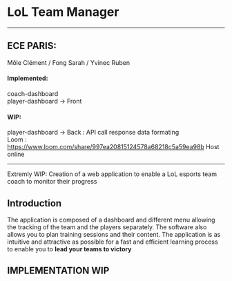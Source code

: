 # LoL Team Manager

-- -- -- -- -- -- -- -- -- -- -- -- -- -- -- -- -- -- -- -- -- -- -- -- -- -- -- --

## ECE PARIS: 
Môle Clément / Fong Sarah / Yvinec Ruben


#### Implemented:   

coach-dashboard  
player-dashboard -> Front 

#### WIP:  

player-dashboard -> Back : API call response data formating   
Loom : https://www.loom.com/share/997ea20815124578a68218c5a59ea98b
Host online   
-- -- -- -- -- -- -- -- -- -- -- -- -- -- -- -- ---- -- -- -- -- -- -- -- -- -- --

Extremly WIP: Creation of a web application to enable a LoL esports team coach to monitor their progress

## Introduction

The application is composed of a dashboard and different menu allowing the tracking of the team and the players separately. The software also allows you to plan training sessions and their content. The application is as intuitive and attractive as possible for a fast and efficient learning process to enable you to **lead your teams to victory**

## IMPLEMENTATION WIP
